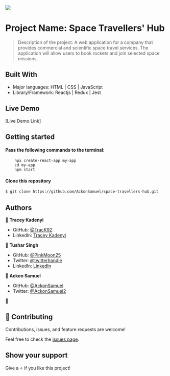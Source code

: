![](https://img.shields.io/badge/Microverse-blueviolet)

# Project Name: Space Travellers' Hub

> Description of the project: A web application for a company that provides commercial and scientific space travel services. The application will allow users to book rockets and join selected space missions.


## Built With

- Major languages: HTML | CSS | JavaScript 
- Library/Framework: Reactjs | Redux | Jest 

## Live Demo
[Live Demo Link]

## Getting started

#### Pass the following commands to the terminal: 
        npx create-react-app my-app
        cd my-app
        npm start

#### Clone this repository

```bash
$ git clone https://github.com/AckonSamuel/space-travellers-hub.git
```

## Authors

👤 **Tracey Kadenyi**

- GitHub: [@TracK92](https://github.com/TracK92)
- LinkedIn: [Tracey Kadenyi](https://www.linkedin.com/in/tracy-kadenyi-9bb90287)

👤 **Tushar Singh**

- GitHub: [@PinkMoon25](https://github.com/PinkMoon25/)
- Twitter: [@twitterhandle](https://twitter.com/TusharS90674484)
- LinkedIn: [LinkedIn](https://www.linkedin.com/in/tushar-singh-6b063a14b/)

👤 **Ackon Samuel**
- GitHub: [@AckonSamuel](https://github.com/AckonSamuel/)
- Twitter: [@AckonSamuel2](https://twitter.com/AckonSamuel2)

👤
## 🤝 Contributing

Contributions, issues, and feature requests are welcome!

Feel free to check the [issues page](../../issues/).

## Show your support

Give a ⭐️ if you like this project!
